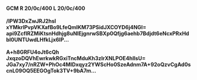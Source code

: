 #### GCM R 20/0c/400 L 20/0c/400
**/IPW3DxZwJRJ2hsI**<br/>**xYMkrlPvpVKXafBo9LfeQmIKM73PSidJXCOYD6j4NGI=**<br/>**api9ZcflRZMiKtsnHdhjg8uNIEjgnrwSBXp0Qfjg6aehb7Bdjdt6eNcxPRxHdbl0UNTUwdLHfkLjx6IP...**<br/><br/>
**A+h8GRFU4oJt6cQh**<br/>**JxqzoDQVhEwrkwkRGxiTncMduKh3zlrXNLPOE4hllsU=**<br/>**JGa7xy7/nRZW+PhOc4MIDxqyz2YWScHo0SzeAdnm7A+92oQzvCgAd0scnL09OQ5EEGOgTok3TV+9bA7m...**
